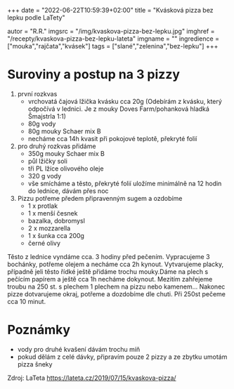 +++
date = "2022-06-22T10:59:39+02:00"
title = "Kvásková pizza bez lepku podle LaTety"

autor = "R.R."
imgsrc = "/img/kvaskova-pizza-bez-lepku.jpg"
imghref = "/recepty/kvaskova-pizza-bez-lepku-lateta"
imgname = ""
ingredience = ["mouka","rajčata","kvásek"]
tags = ["slané","zelenina","bez-lepku"]
+++

# Suroviny a postup na 3 pizzy
1. první rozkvas
   - vrchovatá čajová lžička kvásku cca 20g
    (Odebírám z kvásku, který odpočívá v lednici. Je z mouky Doves Farm/pohanková hladká Šmajstrla 1:1)
   - 80g vody
   - 80g mouky Schaer mix B
   - necháme cca 14h kvasit při pokojové teplotě, překryté folií
2. pro druhý rozkvas přidáme
    - 350g mouky Schaer mix B
    - půl lžičky soli
    - tři PL lžíce olivového oleje
    - 320 g vody
    - vše smícháme a těsto, překryté folií uložíme minimálně na 12 hodin do lednice, dávám přes noc
3. Pizzu potřeme předem  připravenným sugem a ozdobíme
    - 1 x protlak
    - 1 x menší česnek
    - bazalka, dobromysl
    - 2 x mozzarella
    - 1 x šunka cca 200g
    - černé olivy

Těsto z lednice vyndáme cca. 3 hodiny před pečením. Vypracujeme 3 bochánky, potřeme olejem a necháme cca 2h kynout.
Vytvarujeme placky, případně jeli těsto řídké ještě přidáme trochu mouky.Dáme na plech s pečícím papírem a ještě cca 1h necháme dokynout.
Mezitím zahřejeme troubu na 250 st. s plechem 1 plechem na pizzu nebo kamenem... Nakonec pizze dotvarujeme okraj, potřeme a dozdobíme dle chuti.
Při 250st pečeme cca 10 minut.

# Poznámky
 - vody pro druhé kvašení dávám trochu míň
 - pokud dělám z celé dávky, připravím pouze 2 pizzy a ze zbytku umotám pizza šneky


 Zdroj: LaTeta https://lateta.cz/2019/07/15/kvaskova-pizza/


<!--more-->